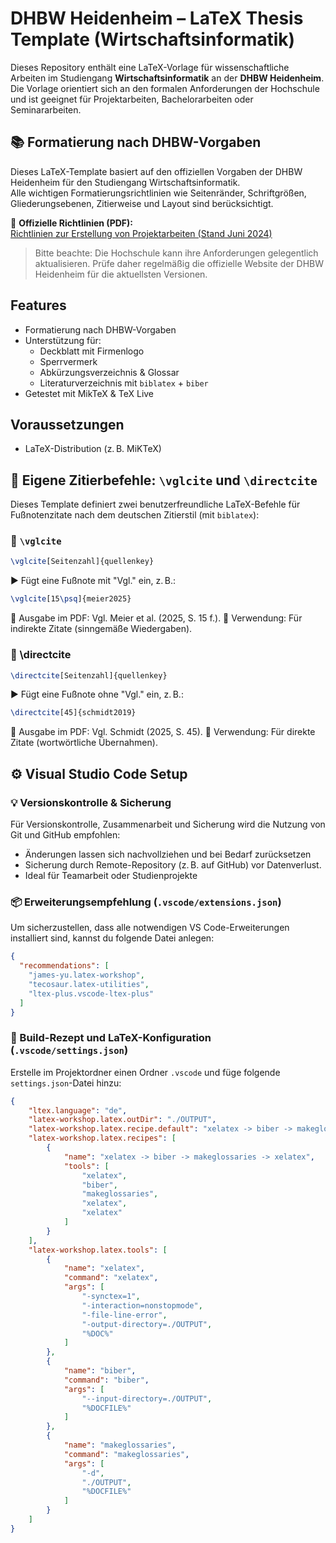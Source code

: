 # DHBW Heidenheim – LaTeX Thesis Template (Wirtschaftsinformatik)

Dieses Repository enthält eine LaTeX-Vorlage für wissenschaftliche Arbeiten im Studiengang **Wirtschaftsinformatik** an der **DHBW Heidenheim**.  
Die Vorlage orientiert sich an den formalen Anforderungen der Hochschule und ist geeignet für Projektarbeiten, Bachelorarbeiten oder Seminararbeiten.



## 📚 Formatierung nach DHBW-Vorgaben

Dieses LaTeX-Template basiert auf den offiziellen Vorgaben der DHBW Heidenheim für den Studiengang Wirtschaftsinformatik.  
Alle wichtigen Formatierungsrichtlinien wie Seitenränder, Schriftgrößen, Gliederungsebenen, Zitierweise und Layout sind berücksichtigt.

📄 **Offizielle Richtlinien (PDF):**  
[Richtlinien zur Erstellung von Projektarbeiten (Stand Juni 2024)](https://www.heidenheim.dhbw.de/fileadmin/Heidenheim/Studienangebot/Bachelor_Wirtschaft/Wirtschaftsinformatik/Informationen_fuer_Studierende/Jg._2023/Richtlinien_zur_Erstellung_von_Projektarbeiten_ab_Jg._2018_Stand_Juni_2024_Wirtschaftsinformatik.pdf)

> Bitte beachte: Die Hochschule kann ihre Anforderungen gelegentlich aktualisieren. Prüfe daher regelmäßig die offizielle Website der DHBW Heidenheim für die aktuellsten Versionen.



## Features

- Formatierung nach DHBW-Vorgaben
- Unterstützung für:
  - Deckblatt mit Firmenlogo
  - Sperrvermerk
  - Abkürzungsverzeichnis & Glossar
  - Literaturverzeichnis mit `biblatex` + `biber`
- Getestet mit MikTeX & TeX Live



## Voraussetzungen

- LaTeX-Distribution (z. B. MiKTeX)



## 🧠 Eigene Zitierbefehle: `\vglcite` und `\directcite`

Dieses Template definiert zwei benutzerfreundliche LaTeX-Befehle für Fußnotenzitate nach dem deutschen Zitierstil (mit `biblatex`):

### 🔹 `\vglcite`
```latex
\vglcite[Seitenzahl]{quellenkey}
```
▶ Fügt eine Fußnote mit "Vgl." ein, z. B.:
```latex
\vglcite[15\psq]{meier2025}
```
🔎 Ausgabe im PDF:
Vgl. Meier et al. (2025, S. 15 f.).
📌 Verwendung: Für indirekte Zitate (sinngemäße Wiedergaben).


### 🔹 \directcite
```latex
\directcite[Seitenzahl]{quellenkey}
```
▶ Fügt eine Fußnote ohne "Vgl." ein, z. B.:
```latex
\directcite[45]{schmidt2019}
```
🔎 Ausgabe im PDF:
 Vgl. Schmidt (2025, S. 45).
📌 Verwendung: Für direkte Zitate (wortwörtliche Übernahmen).



## ⚙️ Visual Studio Code Setup

### 💡 Versionskontrolle & Sicherung
Für Versionskontrolle, Zusammenarbeit und Sicherung wird die Nutzung von Git und GitHub empfohlen:
- Änderungen lassen sich nachvollziehen und bei Bedarf zurücksetzen
- Sicherung durch Remote-Repository (z. B. auf GitHub) vor Datenverlust.
- Ideal für Teamarbeit oder Studienprojekte

### 📦 Erweiterungsempfehlung (`.vscode/extensions.json`)
Um sicherzustellen, dass alle notwendigen VS Code-Erweiterungen installiert sind, kannst du folgende Datei anlegen:

```json
{
  "recommendations": [
    "james-yu.latex-workshop",
    "tecosaur.latex-utilities",
    "ltex-plus.vscode-ltex-plus"
  ]
}
```

### 🧩 Build-Rezept und LaTeX-Konfiguration (`.vscode/settings.json`)

Erstelle im Projektordner einen Ordner `.vscode` und füge folgende `settings.json`-Datei hinzu:

```json
{
    "ltex.language": "de",
    "latex-workshop.latex.outDir": "./OUTPUT",
    "latex-workshop.latex.recipe.default": "xelatex -> biber -> makeglossaries -> xelatex",
    "latex-workshop.latex.recipes": [
        {
            "name": "xelatex -> biber -> makeglossaries -> xelatex",
            "tools": [
                "xelatex",
                "biber",
                "makeglossaries",
                "xelatex",
                "xelatex"
            ]
        }
    ],
    "latex-workshop.latex.tools": [
        {
            "name": "xelatex",
            "command": "xelatex",
            "args": [
                "-synctex=1",
                "-interaction=nonstopmode",
                "-file-line-error",
                "-output-directory=./OUTPUT",
                "%DOC%"
            ]
        },
        {
            "name": "biber",
            "command": "biber",
            "args": [
                "--input-directory=./OUTPUT",
                "%DOCFILE%"
            ]
        },
        {
            "name": "makeglossaries",
            "command": "makeglossaries",
            "args": [
                "-d",
                "./OUTPUT",
                "%DOCFILE%"
            ]
        }
    ]
}
```
